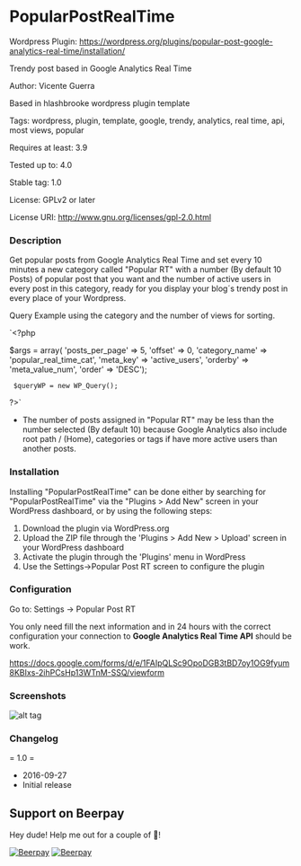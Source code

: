 # PopularPostRealTime

Wordpress Plugin: https://wordpress.org/plugins/popular-post-google-analytics-real-time/installation/

Trendy post based in Google Analytics Real Time

Author: Vicente Guerra

Based in hlashbrooke wordpress plugin template

Tags: wordpress, plugin, template, google, trendy, analytics, real time, api, most views, popular

Requires at least: 3.9

Tested up to: 4.0

Stable tag: 1.0

License: GPLv2 or later

License URI: http://www.gnu.org/licenses/gpl-2.0.html


### Description

Get popular posts from Google Analytics Real Time and set every 10 minutes a new category called "Popular RT" with a number (By default 10 Posts) of popular post that you want and the number of active users in every post in this category, ready for you display your blog´s trendy post in every place of your Wordpress.

Query Example using the category and the number of views for sorting.

`<?php

$args = array( 'posts_per_page' => 5,
     'offset' => 0,
     'category_name' => 'popular_real_time_cat',
     'meta_key' => 'active_users',
     'orderby' => 'meta_value_num',
     'order' => 'DESC');

     $queryWP = new WP_Query();

 ?>`

*   The number of posts assigned in "Popular RT" may be less than the number selected (By default 10) because Google Analytics also include root path / (Home), categories or tags if have more active users than another posts.

###  Installation

Installing "PopularPostRealTime" can be done either by searching for "PopularPostRealTime" via the "Plugins > Add New" screen in your WordPress dashboard, or by using the following steps:

1. Download the plugin via WordPress.org
1. Upload the ZIP file through the 'Plugins > Add New > Upload' screen in your WordPress dashboard
2. Activate the plugin through the 'Plugins' menu in WordPress
3. Use the Settings->Popular Post RT screen to configure the plugin

###  Configuration

Go to: Settings -> Popular Post RT

You only need fill the next information and in 24 hours with the correct configuration your connection to **Google Analytics Real Time API** should be work.

https://docs.google.com/forms/d/e/1FAIpQLSc9OpoDGB3tBD7oy1OG9fyum8KBIxs-2ihPCsHp13WTnM-SSQ/viewform


###  Screenshots

![alt tag](https://lh3.googleusercontent.com/xPX0WN1bGoBsQBywhgyfp3u_AQgGZ6Dj5RtmHAkRHDiIbA1IPa7ofR8PBsOR49BsK-vZRReo1OoLFOSGlmgw1LtOSvbf7URjEPhqXhKoIzh1rpiFKjNmOXQQLK2UDA-ludHLp4Ria7vbxKE4FQJHywdxSyd85fONeQVOJg05gQKfGXasjbSwfNz_MbAZsx846ngl5hGYpncTsV9wiS7nyvcp5gpKwLXHmwZhbAoC6UJhZOm4ghIn69L7H14_Zc5M94WlbtKup8iu8pm3fuhajtFnuA2fszRDG-77_QOQ5d67-g_7IuYLg4OW7sYUphMjlqB7y5h1rquLDPaj73fNH5wlLao68qWi5DOHJWjgqpy_MggjcHU2Skoj9lsqeaXZQ26XjGlvQ_nzUvRDsALO5TsmMBWWiQ9VDTobXkx7RkFdvDHpf3cEZRbYQVstvpmxMXq4G9z7gCFuU5c_pFKLo8qqcVtNXuHg0u9j27CSIUgAtabY0b5x33O1--trC6cPQ0sSDLh_rc3TUNQysFk9VNuOg0rz1s_YwweiPRUCyA9u0mMAktWIjSTqFErEnjfRBdJ6Hhywpgv5OW6KqG2B8I-sO5dbdNczj5nrtryT3ZIJM6mS=w2202-h1324-no)

### Changelog

= 1.0 =
* 2016-09-27
* Initial release

## Support on Beerpay
Hey dude! Help me out for a couple of :beers:!

[![Beerpay](https://beerpay.io/vicenteguerra/popular-post-real-time/badge.svg?style=beer-square)](https://beerpay.io/vicenteguerra/popular-post-real-time)  [![Beerpay](https://beerpay.io/vicenteguerra/popular-post-real-time/make-wish.svg?style=flat-square)](https://beerpay.io/vicenteguerra/popular-post-real-time?focus=wish)
